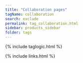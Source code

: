 ```yaml
---
title: "Collaboration pages"
tagName: collaboration
search: exclude
permalink: tag_collaboration.html
sidebar: products_sidebar
folder: tags
---
```

{% include taglogic.html %}

{% include links.html %}
